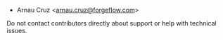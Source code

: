 - Arnau Cruz \<arnau.cruz@forgeflow.com\>

Do not contact contributors directly about support or help with
technical issues.
